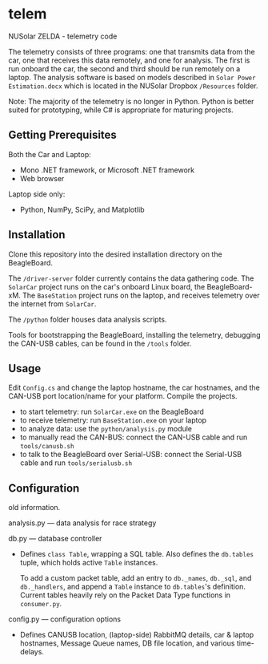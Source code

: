 telem
=====

NUSolar ZELDA - telemetry code

The telemetry consists of three programs: one that transmits data from the car, one that receives this data remotely, and one for analysis. The first is run onboard the car, the second and third should be run remotely on a laptop. The analysis software is based on models described in ```Solar Power Estimation.docx``` which is located in the NUSolar Dropbox `/Resources` folder.

Note: The majority of the telemetry is no longer in Python. Python is better suited for prototyping, while C# is appropriate for maturing projects.

Getting Prerequisites
-------------
Both the Car and Laptop:
* Mono .NET framework, or Microsoft .NET framework
* Web browser

Laptop side only:
* Python, NumPy, SciPy, and Matplotlib

Installation
------------
Clone this repository into the desired installation directory on the BeagleBoard.

The ```/driver-server``` folder currently contains the data gathering code. The ```SolarCar``` project runs on the car's onboard Linux board, the BeagleBoard-xM. The ```BaseStation``` project runs on the laptop, and receives telemetry over the internet from ```SolarCar```.

The ```/python``` folder houses data analysis scripts.

Tools for bootstrapping the BeagleBoard, installing the telemetry, debugging the CAN-USB cables, can be found in the ```/tools``` folder.

Usage
-----

Edit ```Config.cs``` and change the laptop hostname, the car hostnames, and the CAN-USB port location/name for your platform. Compile the projects.

* to start telemetry: run ```SolarCar.exe``` on the BeagleBoard
* to receive telemetry: run ```BaseStation.exe``` on your laptop
* to analyze data: use the ```python/analysis.py``` module
* to manually read the CAN-BUS: connect the CAN-USB cable and run `tools/canusb.sh`
* to talk to the BeagleBoard over Serial-USB: connect the Serial-USB cable and run `tools/serialusb.sh`

Configuration
----------------------

old information.

analysis.py — data analysis for race strategy

db.py — database controller

* Defines ```class Table```, wrapping a SQL table. Also defines the ```db.tables``` tuple, which holds active ```Table``` instances.

  To add a custom packet table, add an entry to ```db._names```, ```db._sql```, and ```db._handlers```, and append a ```Table``` instance to ```db.tables```'s definition. Current tables heavily rely on the Packet Data Type functions in ``consumer.py``.

config.py — configuration options

* Defines CANUSB location, (laptop-side) RabbitMQ details, car & laptop hostnames, Message Queue names, DB file location, and various time-delays.
